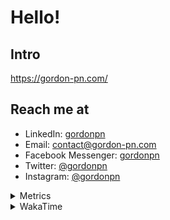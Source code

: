 # Hello!

## Intro

<https://gordon-pn.com/>

## Reach me at

- LinkedIn: [gordonpn](https://www.linkedin.com/in/gordonpn/)
- Email: [contact@gordon-pn.com](mailto:contact@gordon-pn.com)
- Facebook Messenger: [gordonpn](https://www.messenger.com/t/Gordonpn)
- Twitter: [@gordonpn](https://twitter.com/Gordonpn)
- Instagram: [@gordonpn](https://www.instagram.com/gordonpn/)

<details>
  <summary>Metrics</summary>

  <img align="center" src="https://github.com/gordonpn/gordonpn/blob/master/github-metrics.svg" alt="GitHub Metrics">

</details>

<details>
  <summary>WakaTime</summary>

  <!--START_SECTION:waka-->
📊 **This Week I Spent My Time On** 

```text
💬 Programming Languages: 
Other                    37 hrs 26 mins      ████████████████████████░   94.29 % 
TypeScript               37 mins             ░░░░░░░░░░░░░░░░░░░░░░░░░   01.59 % 
XML                      32 mins             ░░░░░░░░░░░░░░░░░░░░░░░░░   01.36 % 
Java                     29 mins             ░░░░░░░░░░░░░░░░░░░░░░░░░   01.24 % 
Brazil Dependency Config 20 mins             ░░░░░░░░░░░░░░░░░░░░░░░░░   00.86 % 

🔥 Editors: 
Chrome                   24 hrs 4 mins       ███████████████░░░░░░░░░░   60.62 % 
Slack                    3 hrs 55 mins       ██░░░░░░░░░░░░░░░░░░░░░░░   09.87 % 
Messages                 3 hrs 11 mins       ██░░░░░░░░░░░░░░░░░░░░░░░   08.02 % 
Firefox                  2 hrs 50 mins       ██░░░░░░░░░░░░░░░░░░░░░░░   07.14 % 
iTerm2                   2 hrs 22 mins       █░░░░░░░░░░░░░░░░░░░░░░░░   05.98 % 
```


 Last Updated on 28/08/2025 10:26:22 UTC
<!--END_SECTION:waka-->
</details>

